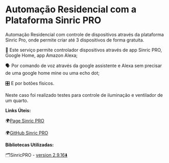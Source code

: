 # Automação Residencial com a Plataforma Sinric PRO
Automação Residencial com controle de dispositivos  através da plataforma Sinric Pro, onde permite criar até 3 dispositivos de forma gratuita.

📱 Este serviço permite controlador dispositivos através de app Sinric PRO, Google Home, app Amazon Alexa; 

🗣️ Por comando de voz através da google assistente e Alexa sem precisar de uma google home mine ou uma echo dot; 

🎛️ E por botões físicos.

Neste caso foi realizado testes para controle de iluminação e ventilador de um quarto.

**Links Úteis:**

🌍[Page Sinric PRO](https://sinric.pro/pt-index.html)

🌍[GitHub Sinric PRO](https://github.com/sinricpro/)

**Bibliotecas Utilizadas:**

🗂️SinricPRO - [version 2.9.16⬇️](https://downloads.arduino.cc/libraries/github.com/sinricpro/SinricPro-2.9.16.zip)


